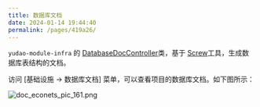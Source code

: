 ```yaml
---
title: 数据库文档
date: 2024-01-14 19:44:40
permalink: /pages/419a26/
---
```


`yudao-module-infra` 的 [DatabaseDocController](https://github.com/EcoNetsTech/econets-vue/blob/master/blossom-module-infrastructure/blossom-module-infrastructure-biz/src/main/java/cn/econets/blossom/module/infrastructure/controller/admin/db/DatabaseDocController.java)类，基于 [Screw](https://github.com/pingfangushi/screw)工具，生成数据库表结构的文档。

访问 [基础设施 -> 数据库文档] 菜单，可以查看项目的数据库文档。如下图所示：

![doc_econets_pic_161.png](https://oss.ximu233.com/econets-vue/doc_econets_pic_161.png)